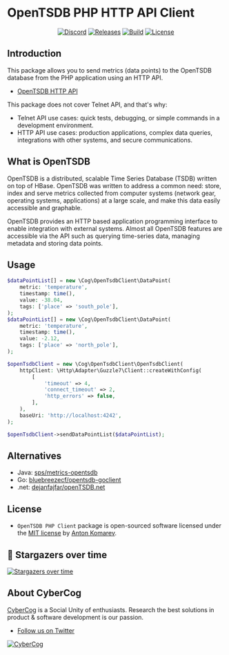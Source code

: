# OpenTSDB PHP HTTP API Client

<p align="center">
<a href="https://discord.gg/A8Phy8yJH6"><img src="https://img.shields.io/static/v1?logo=discord&label=&message=Discord&color=36393f&style=flat-square" alt="Discord"></a>
<a href="https://github.com/cybercog/php-open-tsdb-client/releases"><img src="https://img.shields.io/github/release/cybercog/php-open-tsdb-client.svg?style=flat-square" alt="Releases"></a>
<a href="https://github.com/cybercog/php-open-tsdb-client/actions/workflows/tests.yml"><img src="https://img.shields.io/github/actions/workflow/status/cybercog/php-open-tsdb-client/tests.yml?style=flat-square" alt="Build"></a>
<a href="https://github.com/cybercog/php-open-tsdb-client/blob/master/LICENSE"><img src="https://img.shields.io/github/license/cybercog/php-open-tsdb-client.svg?style=flat-square" alt="License"></a>
</p>

## Introduction

This package allows you to send metrics (data points) to the OpenTSDB database
from the PHP application using an HTTP API.

- [OpenTSDB HTTP API](http://opentsdb.net/docs/build/html/api_http/index.html)

This package does not cover Telnet API, and that's why:

- Telnet API use cases: quick tests, debugging, or simple commands in a development environment.
- HTTP API use cases: production applications, complex data queries, integrations with other systems, and secure communications.

## What is OpenTSDB

OpenTSDB is a distributed, scalable Time Series Database (TSDB) written on top of HBase.
OpenTSDB was written to address a common need: store, index and serve metrics collected
from computer systems (network gear, operating systems, applications) at a large scale,
and make this data easily accessible and graphable.

OpenTSDB provides an HTTP based application programming interface to enable
integration with external systems. Almost all OpenTSDB features are accessible
via the API such as querying time-series data, managing metadata and storing data points.

## Usage

```php
$dataPointList[] = new \Cog\OpenTsdbClient\DataPoint(
    metric: 'temperature',
    timestamp: time(),
    value: -38.04,
    tags: ['place' => 'south_pole'],
);
$dataPointList[] = new \Cog\OpenTsdbClient\DataPoint(
    metric: 'temperature',
    timestamp: time(),
    value: -2.12,
    tags: ['place' => 'north_pole'],
);

$openTsdbClient = new \Cog\OpenTsdbClient\OpenTsdbClient(
    httpClient: \Http\Adapter\Guzzle7\Client::createWithConfig(
        [
            'timeout' => 4,
            'connect_timeout' => 2,
            'http_errors' => false,
        ],
    ),
    baseUri: 'http://localhost:4242',
);

$openTsdbClient->sendDataPointList($dataPointList);
```

## Alternatives

- Java: [sps/metrics-opentsdb](https://github.com/sps/metrics-opentsdb)
- Go: [bluebreezecf/opentsdb-goclient](https://github.com/bluebreezecf/opentsdb-goclient)
- .net: [dejanfajfar/openTSDB.net](https://github.com/dejanfajfar/openTSDB.net)

## License

- `OpenTSDB PHP Client` package is open-sourced software licensed under the [MIT license](LICENSE) by [Anton Komarev].

## 🌟 Stargazers over time

[![Stargazers over time](https://chart.yhype.me/github/repository-star/v1/R_kgDOMqZgDA.svg)](https://yhype.me?utm_source=github&utm_medium=cybercog-php-open-tsdb-client&utm_content=chart-repository-star-cumulative)

## About CyberCog

[CyberCog] is a Social Unity of enthusiasts. Research the best solutions in product & software development is our passion.

- [Follow us on Twitter](https://twitter.com/cybercog)

<a href="https://cybercog.su"><img src="https://cloud.githubusercontent.com/assets/1849174/18418932/e9edb390-7860-11e6-8a43-aa3fad524664.png" alt="CyberCog"></a>

[Anton Komarev]: https://komarev.com
[CyberCog]: https://cybercog.su
